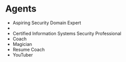 # Agents

- Aspiring Security Domain Expert
- 
- Certified Information Systems Security Professional
- Coach
- Magician
- Resume Coach
- YouTuber
